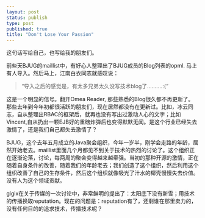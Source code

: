 ```yaml
--- 
layout: post
status: publish
type: post
published: true
title: "Don't Lose Your Passion"
---
```

这句话写给自己，也写给我的朋友们。

前些天BJUG的maillist中，有好心人整理出了BJUG成员的Blog列表的opml. 马上有人导入。然后马上，江南白衣同志就感叹说：

<blockquote>“导入之后的感觉是，有太多兄弟太久没写技术blog了..........:(”</blockquote>

这是一个明显的信号。翻开Omea Reader, 那些熟悉的Blog很久都不再更新了。那些去年到今年初都很活跃的朋友们，现在居然都没有在更新过。比如，冰云同志，自从整理出RBAC的框架后，就再也没有写出过激动人心的文字；比如Vincent,自从扔出一颗EJB好的重磅炸弹后也变得默默无闻。是这个行业已经失去激情了，还是我们自己都失去激情了？

BJUG，这个去年五月成立的Java聚会组织，今年一岁半，刚学会走路的年龄，居然开始老去。maillist里面几个月都见不到关于技术的热烈的讨论了。这个组织正在逐渐沦落，讨论，每两周的聚会变得越来越牵强。当初的那种开源的激情，正在随着自身条件的改善，随着我们的年龄老去；我们创造了这个组织，然后利用这个组织改善了自己的生存条件，然后这个组织就像吸光了汁水的椰壳慢慢失去价值。没有人为这个领域贡献。

gigix在关于传媒的一次讨论中，非常鲜明的提出了：太阳底下没有新雪；用技术的传播换取reputation。现在的问题是：reputation有了，还剩谁在那里卖力的，没有任何目的的追求技术，传播技术呢？
